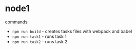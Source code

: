 # node1
commands: 
- `npm run build` - creates tasks files with webpack and babel
- `npm run task1` - runs task 1 
- `npm run task2` - runs task 2 
